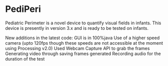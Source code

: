 # PediPeri
Pediatric Perimeter is a novel device to quantify visual fields in infants. This device is presently in version 3.x and is ready to be tested on infants.

New additions in the latest code:
    GUI is in 100%java
    Use of a higher speed camera (upto 120fps though these speeds are not accessible at the moment using Processing v2.0)
    Used Webcam Capture API to grab the frames
    Generating video through saving frames generated
    Recording audio for the duration of the test


